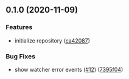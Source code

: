 ## 0.1.0 (2020-11-09)


### Features

* initialize repository ([ca42087](https://github.com/ci010/electron-vue-next/commit/ca4208720018fbc874c2455deff45c0b038161dd))


### Bug Fixes

* show watcher error events ([#12](https://github.com/ci010/electron-vue-next/issues/12)) ([7395f04](https://github.com/ci010/electron-vue-next/commit/7395f044ddc1b283e2793a4d556e50eaf6526f4f))

